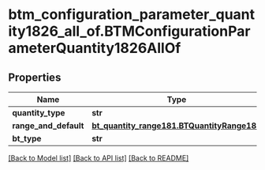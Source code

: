 # btm_configuration_parameter_quantity1826_all_of.BTMConfigurationParameterQuantity1826AllOf

## Properties
Name | Type | Description | Notes
------------ | ------------- | ------------- | -------------
**quantity_type** | **str** |  | [optional] 
**range_and_default** | [**bt_quantity_range181.BTQuantityRange181**](BTQuantityRange181.md) |  | [optional] 
**bt_type** | **str** |  | [optional] 

[[Back to Model list]](../README.md#documentation-for-models) [[Back to API list]](../README.md#documentation-for-api-endpoints) [[Back to README]](../README.md)


